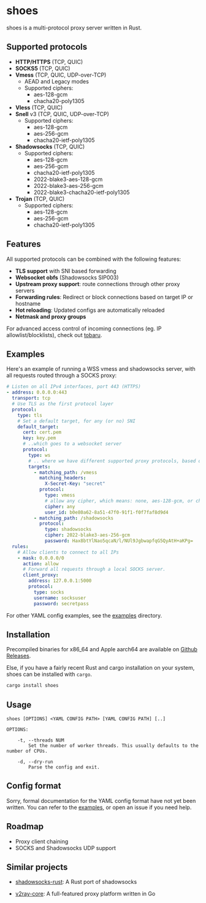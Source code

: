 # shoes

shoes is a multi-protocol proxy server written in Rust.

## Supported protocols

- **HTTP/HTTPS** (TCP, QUIC)
- **SOCKS5** (TCP, QUIC)
- **Vmess** (TCP, QUIC, UDP-over-TCP)
  - AEAD and Legacy modes
  - Supported ciphers:
    - aes-128-gcm
    - chacha20-poly1305
- **Vless** (TCP, QUIC)
- **Snell** v3 (TCP, QUIC, UDP-over-TCP)
  - Supported ciphers:
    - aes-128-gcm
    - aes-256-gcm
    - chacha20-ietf-poly1305
- **Shadowsocks** (TCP, QUIC)
  - Supported ciphers:
    - aes-128-gcm
    - aes-256-gcm
    - chacha20-ietf-poly1305
    - 2022-blake3-aes-128-gcm
    - 2022-blake3-aes-256-gcm
    - 2022-blake3-chacha20-ietf-poly1305
- **Trojan** (TCP, QUIC)
  - Supported ciphers:
    - aes-128-gcm
    - aes-256-gcm
    - chacha20-ietf-poly1305

## Features

All supported protocols can be combined with the following features:

- **TLS support** with SNI based forwarding
- **Websocket obfs** (Shadowsocks SIP003)
- **Upstream proxy support**: route connections through other proxy servers
- **Forwarding rules**: Redirect or block connections based on target IP or hostname
- **Hot reloading**: Updated configs are automatically reloaded
- **Netmask and proxy groups**

For advanced access control of incoming connections (eg. IP allowlist/blocklists), check out [tobaru](https://github.com/cfal/tobaru).

## Examples

Here's an example of running a WSS vmess and shadowsocks server, with all requests routed through a SOCKS proxy:

```yaml
# Listen on all IPv4 interfaces, port 443 (HTTPS)
- address: 0.0.0.0:443
  transport: tcp
  # Use TLS as the first protocol layer
  protocol:
    type: tls
    # Set a default target, for any (or no) SNI
    default_target:
      cert: cert.pem
      key: key.pem
      # ..which goes to a websocket server
      protocol:
        type: ws
        # .. where we have different supported proxy protocols, based on HTTP request path and headers.
        targets:
          - matching_path: /vmess
            matching_headers:
              X-Secret-Key: "secret"
            protocol:
              type: vmess
              # allow any cipher, which means: none, aes-128-gcm, or chacha20-poly1305.
              cipher: any
              user_id: b0e80a62-8a51-47f0-91f1-f0f7faf8d9d4
          - matching_path: /shadowsocks
            protocol:
              type: shadowsocks
              cipher: 2022-blake3-aes-256-gcm
              password: Hax8btYlNao5qcaN/l/NUl9JgbwapfqG5QyAtH+aKPg=
  rules:
    # Allow clients to connect to all IPs
    - mask: 0.0.0.0/0
      action: allow
      # Forward all requests through a local SOCKS server.
      client_proxy:
        address: 127.0.0.1:5000
        protocol:
          type: socks
          username: socksuser
          password: secretpass
```

For other YAML config examples, see the [examples](./examples) directory.

## Installation

Precompiled binaries for x86_64 and Apple aarch64 are available on [Github Releases](https://github.com/cfal/shoes/releases).

Else, if you have a fairly recent Rust and cargo installation on your system, shoes can be installed with `cargo`.

```bash
cargo install shoes
```

## Usage

```
shoes [OPTIONS] <YAML CONFIG PATH> [YAML CONFIG PATH] [..]

OPTIONS:

    -t, --threads NUM
        Set the number of worker threads. This usually defaults to the number of CPUs.

    -d, --dry-run
        Parse the config and exit.
```

## Config format

Sorry, formal documentation for the YAML config format have not yet been written. You can refer to the [examples](./examples), or open an issue if you need help.

## Roadmap

- Proxy client chaining
- SOCKS and Shadowsocks UDP support

## Similar projects

- [shadowsocks-rust](https://github.com/shadowsocks/shadowsocks-rust): A Rust port of shadowsocks

- [v2ray-core](https://github.com/v2ray/v2ray-core): A full-featured proxy platform written in Go
